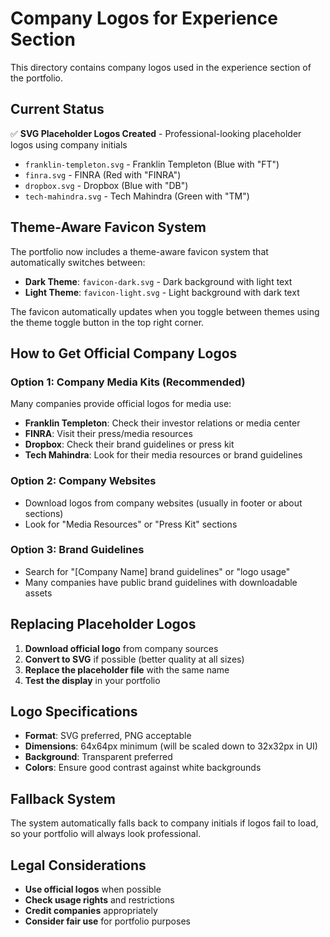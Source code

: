 # Company Logos for Experience Section

This directory contains company logos used in the experience section of the portfolio.

## Current Status

✅ **SVG Placeholder Logos Created** - Professional-looking placeholder logos using company initials
- `franklin-templeton.svg` - Franklin Templeton (Blue with "FT")
- `finra.svg` - FINRA (Red with "FINRA")
- `dropbox.svg` - Dropbox (Blue with "DB")
- `tech-mahindra.svg` - Tech Mahindra (Green with "TM")

## Theme-Aware Favicon System

The portfolio now includes a theme-aware favicon system that automatically switches between:
- **Dark Theme**: `favicon-dark.svg` - Dark background with light text
- **Light Theme**: `favicon-light.svg` - Light background with dark text

The favicon automatically updates when you toggle between themes using the theme toggle button in the top right corner.

## How to Get Official Company Logos

### Option 1: Company Media Kits (Recommended)
Many companies provide official logos for media use:
- **Franklin Templeton**: Check their investor relations or media center
- **FINRA**: Visit their press/media resources
- **Dropbox**: Check their brand guidelines or press kit
- **Tech Mahindra**: Look for their media resources or brand guidelines

### Option 2: Company Websites
- Download logos from company websites (usually in footer or about sections)
- Look for "Media Resources" or "Press Kit" sections

### Option 3: Brand Guidelines
- Search for "[Company Name] brand guidelines" or "logo usage"
- Many companies have public brand guidelines with downloadable assets

## Replacing Placeholder Logos

1. **Download official logo** from company sources
2. **Convert to SVG** if possible (better quality at all sizes)
3. **Replace the placeholder file** with the same name
4. **Test the display** in your portfolio

## Logo Specifications

- **Format**: SVG preferred, PNG acceptable
- **Dimensions**: 64x64px minimum (will be scaled down to 32x32px in UI)
- **Background**: Transparent preferred
- **Colors**: Ensure good contrast against white backgrounds

## Fallback System

The system automatically falls back to company initials if logos fail to load, so your portfolio will always look professional.

## Legal Considerations

- **Use official logos** when possible
- **Check usage rights** and restrictions
- **Credit companies** appropriately
- **Consider fair use** for portfolio purposes
